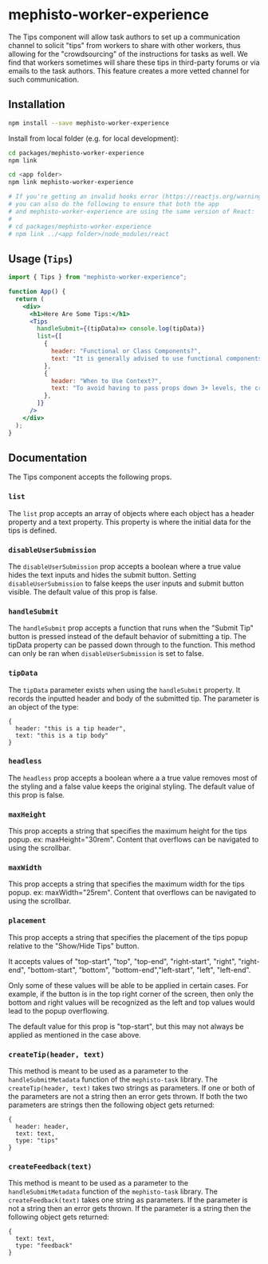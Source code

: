 # mephisto-worker-experience

The Tips component will allow task authors to set up a communication channel to solicit "tips" from workers to share with other workers, thus allowing for the "crowdsourcing" of the instructions for tasks as well. We find that workers sometimes will share these tips in third-party forums or via emails to the task authors. This feature creates a more vetted channel for such communication.

## Installation

```bash
npm install --save mephisto-worker-experience
```

Install from local folder (e.g. for local development):

```bash
cd packages/mephisto-worker-experience
npm link

cd <app folder>
npm link mephisto-worker-experience

# If you're getting an invalid hooks error (https://reactjs.org/warnings/invalid-hook-call-warning.html),
# you can also do the following to ensure that both the app
# and mephisto-worker-experience are using the same version of React:
# 
# cd packages/mephisto-worker-experience
# npm link ../<app folder>/node_modules/react
```

## Usage (`Tips`)

```jsx
import { Tips } from "mephisto-worker-experience";

function App() {
  return (
    <div>
      <h1>Here Are Some Tips:</h1>
      <Tips
        handleSubmit={(tipData)=> console.log(tipData)}
        list={[
          {
            header: "Functional or Class Components?",
            text: "It is generally advised to use functional components as they are thought to be the future of React.",
          },
          {
            header: "When to Use Context?",
            text: "To avoid having to pass props down 3+ levels, the createContext() and useContext() methods can be used.  ",
          },
        ]}
      />
    </div>
  );
}
```

## Documentation
The Tips component accepts the following props.
### `list`
The `list` prop accepts an array of objects where each object has a header property and a text property. This property is where the initial data for the tips is defined.
### `disableUserSubmission`
The `disableUserSubmission` prop accepts a boolean where a true value hides the text inputs and hides the submit button. Setting `disableUserSubmission` to false keeps the user inputs and submit button visible. 
The default value of this prop is false.
### `handleSubmit`
The `handleSubmit` prop accepts a function that runs when the "Submit Tip" button is pressed instead of the default behavior of submitting a tip. The tipData property can be passed down through to the function. This method can only be ran when `disableUserSubmission` is set to false.
### `tipData`
The `tipData` parameter exists when using the `handleSubmit` property. It records the inputted header and body of the submitted tip. The parameter is an object of the type:
```
{
  header: "this is a tip header",
  text: "this is a tip body"
}
```
### `headless`
The `headless` prop accepts a boolean where a a true value removes most of the styling and a false value keeps the original styling. The default value of this prop is false.
### `maxHeight`
This prop accepts a string that specifies the maximum height for the tips popup. ex: maxHeight="30rem". Content that overflows can be navigated to using the scrollbar.
### `maxWidth`
This prop accepts a string that specifies the maximum width for the tips popup. ex: maxWidth="25rem". Content that overflows can be navigated to using the scrollbar.
### `placement`
This prop accepts a string that specifies the placement of the tips popup relative to the "Show/Hide Tips" button. 

It accepts values of "top-start", "top", "top-end", "right-start", "right", "right-end", "bottom-start", "bottom", "bottom-end","left-start", "left", "left-end". 

Only some of these values will be able to be applied in certain cases. For example, if the button is in the top right corner of the screen, then only the bottom and right values will be recognized as the left and top values would lead to the popup overflowing. 

The default value for this prop is "top-start", but this may not always be applied as mentioned in the case above.
### `createTip(header, text)`
This method is meant to be used as a parameter to the `handleSubmitMetadata` function of the `mephisto-task` library. The `createTip(header, text)` takes two strings as parameters. If one or both of the parameters are not a string then an error gets thrown. If both the two parameters are strings then the following object gets returned:
```
{
  header: header,
  text: text,
  type: "tips"
}
```

### `createFeedback(text)`
This method is meant to be used as a parameter to the `handleSubmitMetadata` function of the `mephisto-task` library. The `createFeedback(text)` takes one string as parameters. If the parameter is not a string then an error gets thrown. If the parameter is a string then the following object gets returned:
```
{
  text: text,
  type: "feedback"
}
```
